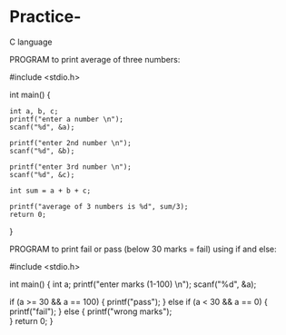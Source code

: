 # Practice-
C language 

PROGRAM to print average of three numbers:

#include <stdio.h>

int main()
{  
   
    int a, b, c;
    printf("enter a number \n");
    scanf("%d", &a);
    
    printf("enter 2nd number \n");
    scanf("%d", &b);
    
    printf("enter 3rd number \n");
    scanf("%d", &c);
    
    int sum = a + b + c;
    
    printf("average of 3 numbers is %d", sum/3);
    return 0;
}

PROGRAM to print fail or pass (below 30 marks = fail) using if and else:

#include <stdio.h>

int main()
{
    int a;
    printf("enter marks (1-100) \n");
    scanf("%d", &a);
   
   if (a >= 30 && a == 100) 
    {
      printf("pass");
    } 
   else if (a < 30 && a == 0)
    {
      printf("fail"); 
    }
   else 
    {
      printf("wrong marks");  
    }
    return 0;
}